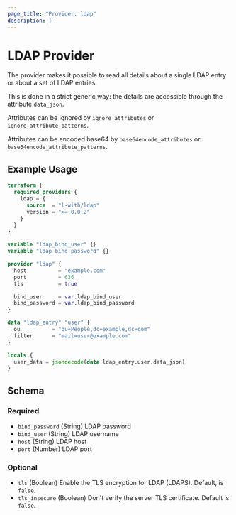 ```yaml
---
page_title: "Provider: ldap"
description: |-
---
```


# LDAP Provider

The provider makes it possible to read all details about a single LDAP entry or about a set of LDAP entries.

This is done in a strict generic way: the details are accessible through the attribute `data_json`. 

Attributes can be ignored by `ignore_attributes` or `ignore_attribute_patterns`.

Attributes can be encoded base64 by `base64encode_attributes` or `base64encode_attribute_patterns`.

## Example Usage

```terraform
terraform {
  required_providers {
    ldap = {
      source  = "l-with/ldap"
      version = ">= 0.0.2"
    }
  }
}

variable "ldap_bind_user" {}
variable "ldap_bind_password" {}

provider "ldap" {
  host          = "example.com"
  port          = 636
  tls           = true

  bind_user     = var.ldap_bind_user
  bind_password = var.ldap_bind_password
}

data "ldap_entry" "user" {
  ou          = "ou=People,dc=example,dc=com"
  filter      = "mail=user@example.com"
}

locals {
  user_data = jsondecode(data.ldap_entry.user.data_json)
}
```

<!-- schema generated by tfplugindocs -->
## Schema

### Required

- `bind_password` (String) LDAP password
- `bind_user` (String) LDAP username
- `host` (String) LDAP host
- `port` (Number) LDAP port

### Optional

- `tls` (Boolean) Enable the TLS encryption for LDAP (LDAPS). Default, is `false`.
- `tls_insecure` (Boolean) Don't verify the server TLS certificate. Default is `false`.